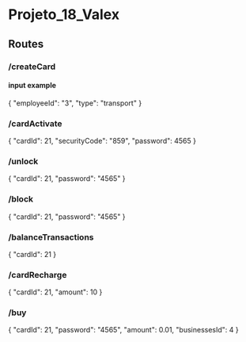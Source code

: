 # Projeto_18_Valex


## Routes

### /createCard
#### input example

{
  "employeeId": "3",
  "type": "transport"
}

### /cardActivate

{
  "cardId": 21,
  "securityCode": "859",
  "password": 4565
}

### /unlock

{
  "cardId": 21,
  "password": "4565"
}

### /block

{
  "cardId": 21,
  "password": "4565"
}

### /balanceTransactions

{
  "cardId": 21
}

### /cardRecharge

{
  "cardId": 21,
  "amount": 10
}

### /buy

{
  "cardId": 21,
  "password": "4565",
   "amount": 0.01,
  "businessesId": 4
}



